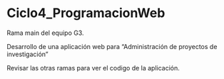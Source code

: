 # Ciclo4_ProgramacionWeb

Rama main del equipo G3.

Desarrollo de una aplicación web para “Administración de proyectos de investigación”

Revisar las otras ramas para ver el codigo de la aplicación.
